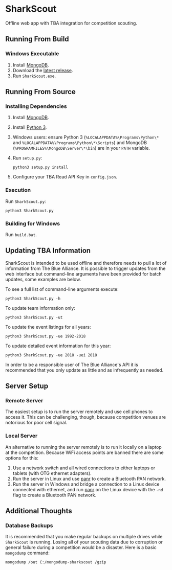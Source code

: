 # SharkScout

Offline web app with TBA integration for competition scouting.

## Running From Build

### Windows Executable

1. Install [MongoDB](https://www.mongodb.com/download-center).
2. Download the [latest release](https://github.com/hammerhead226/SharkScout/releases/latest).
3. Run `SharkScout.exe`.

## Running From Source

### Installing Dependencies

1. Install [MongoDB](https://www.mongodb.com/download-center).
2. Install [Python 3](https://www.python.org/downloads/).
3. Windows users: ensure Python 3 (`%LOCALAPPDATA%\Programs\Python\*` and `%LOCALAPPDATA%\Programs\Python\*\Scripts`) and MongoDB (`%PROGRAMFILES%\MongoDB\Server\*\bin`) are in your `PATH` variable.
4. Run `setup.py`:

    ```batch
    python3 setup.py install
    ```

5. Configure your TBA Read API Key in `config.json`.

### Execution

Run `SharkScout.py`:

```batch
python3 SharkScout.py
```

### Building for Windows

Run `build.bat`.

## Updating TBA Information

SharkScout is intended to be used offline and therefore needs to pull a lot of information from The Blue Alliance. It is possible to trigger updates from the web interface but command-line arguments have been provided for batch updates, some examples are below.

To see a full list of command-line arguments execute:

```batch
python3 SharkScout.py -h
```

To update team information only:

```batch
python3 SharkScout.py -ut
```

To update the event listings for all years:

```batch
python3 SharkScout.py -ue 1992-2018
```

To update detailed event information for this year:

```batch
python3 SharkScout.py -ue 2018 -uei 2018
```

In order to be a responsible user of The Blue Alliance's API it is recommended that you only update as little and as infrequently as needed.

## Server Setup

### Remote Server

The easiest setup is to run the server remotely and use cell phones to access it. This can be challenging, though, because competition venues are notorious for poor cell signal.

### Local Server

An alternative to running the server remotely is to run it locally on a laptop at the competition. Because WiFi access points are banned there are some options for this:

1. Use a network switch and all wired connections to either laptops or tablets (with OTG ethernet adapters).
2. Run the server in Linux and use [panr](https://github.com/emmercm/panr) to create a Bluetooth PAN network.
3. Run the server in Windows and bridge a connection to a Linux device connected with ethernet, and run [panr](https://github.com/emmercm/panr) on the Linux device with the `-nd` flag to create a Bluetooth PAN network.

## Additional Thoughts

### Database Backups

It is recommended that you make regular backups on multiple drives while `SharkScout` is running. Losing all of your scouting data due to corruption or general failure during a competition would be a disaster. Here is a basic `mongodump` command:

```batch
mongodump /out C:/mongodump-sharkscout /gzip
```

